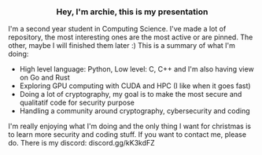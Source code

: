 <h3 align="center">Hey, I'm archie, this is my presentation</h3>

I'm a second year student in Computing Science. I've made a lot of repository, the most interesting ones are the most active or are pinned. The other, maybe I will finished them later :)
This is a summary of what I'm doing:
- High level language: Python, Low level: C, C++ and I'm also having view on Go and Rust
- Exploring GPU computing with CUDA and HPC (I like when it goes fast)
- Doing a lot of cryptography, my goal is to make the most secure and qualitatif code for security purpose
- Handling a community around cryptography, cybersecurity and coding

I'm really enjoying what I'm doing and the only thing I want for christmas is to learn more security and coding stuff. 
If you want to contact me, please do. There is my discord: discord.gg/kK3kdFZ
